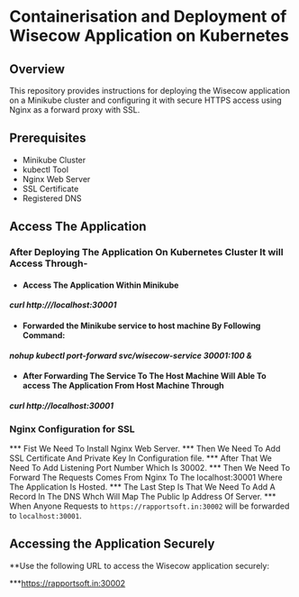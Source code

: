 # Containerisation and Deployment of Wisecow Application on Kubernetes 

## Overview

This repository provides instructions for deploying the Wisecow application on a Minikube cluster and configuring it with secure HTTPS access using Nginx as a forward proxy with SSL.

## Prerequisites
- Minikube Cluster
- kubectl Tool
- Nginx Web Server
- SSL Certificate
- Registered DNS

## Access The Application
### After Deploying The Application On Kubernetes Cluster It will Access Through-
- #### Access The Application Within Minikube
***curl http:///localhost:30001***
- #### Forwarded the Minikube service to host machine By Following Command:
***nohup kubectl port-forward svc/wisecow-service 30001:100 &***
- #### After Forwarding The Service To The Host Machine Will Able To access The Application From Host Machine Through
***curl http://localhost:30001***

### Nginx Configuration for SSL
*** Fist We Need To Install Nginx Web Server.
*** Then We Need To Add SSL Certificate And Private Key In Configuration file.
*** After That We Need To Add Listening Port Number Which Is 30002.
*** Then We Need To Forward The Requests Comes From Nginx To The localhost:30001 Where The Application Is Hosted.
*** The Last Step Is That We Need To Add A Record In The DNS Whch Will Map The Public Ip Address Of Server.
*** When Anyone Requests to `https://rapportsoft.in:30002` will be forwarded to `localhost:30001`.


## Accessing the Application Securely

**Use the following URL to access the Wisecow application securely:

***https://rapportsoft.in:30002
